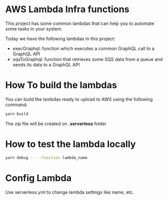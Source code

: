 # AWS Lambda Infra functions

This project has some common lambdas that can help you to automate some tasks in your system.

Today we have the following lambdas in this project:

- execGraphql: function which executes a common GraphQL call to a GraphQL API
- sqsToGraphql: function that retrieves some SQS data from a queue and sends its data to a GraphQL API

# How To build the lambdas

You can build the lambdas ready to upload to AWS using the following command:

```bash
yarn build
```

The zip file will be created on **.serverless** folder

# How to test the lambda locally

```bash
yarn debug -- --function lambda_name
```

# Config Lambda

Use serverless.yml to change lambda settings like name, etc.
